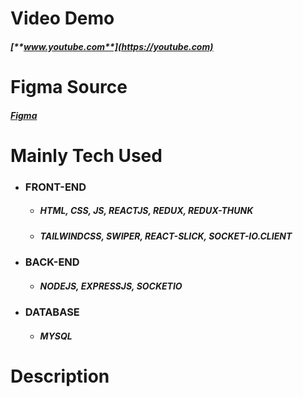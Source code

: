 # Video Demo
##### [**www.youtube.com**](https://youtube.com)

# Figma Source


##### [**Figma**](https://www.figma.com/file/s9OK2nAKsSmCXgrhnBkWc4/TIX-ID-Web-Design-(Community)?node-id=2%3A3)



# Mainly Tech Used
  * ### FRONT-END
    * ##### HTML, CSS, JS, REACTJS, REDUX, REDUX-THUNK
    * ##### TAILWINDCSS, SWIPER, REACT-SLICK, SOCKET-IO.CLIENT
 * ### BACK-END
    * ##### NODEJS, EXPRESSJS, SOCKETIO
 * ### DATABASE
    * ##### MYSQL
# Description
    
